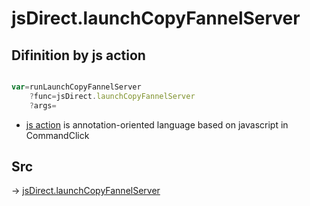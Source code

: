 # jsDirect.launchCopyFannelServer

## Difinition by js action

```js.js

var=runLaunchCopyFannelServer
	?func=jsDirect.launchCopyFannelServer
	?args=

```

- [js action]() is annotation-oriented language based on javascript in CommandClick

## Src

-> [jsDirect.launchCopyFannelServer](https://github.com/puutaro/CommandClick/blob/master/app/src/main/java/com/puutaro/commandclick/fragment_lib/terminal_fragment/js_interface/JsDirect.kt#L20)


